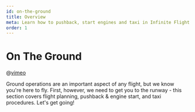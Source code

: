 ```yaml
---
id: on-the-ground
title: Overview
meta: Learn how to pushback, start engines and taxi in Infinite Flight.
order: 1
---
```



# On The Ground



@[vimeo](411494452)



Ground operations are an important aspect of any flight, but we know you're here to fly. First, however, we need to get you to the runway - this section covers flight planning, pushback & engine start, and taxi procedures. Let's get going!

